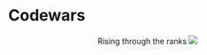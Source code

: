 # Codewars
<p align="center">
  Rising through the ranks
  <image src= "http://tyteotin.github.io./title.jpg"/>
</p>


